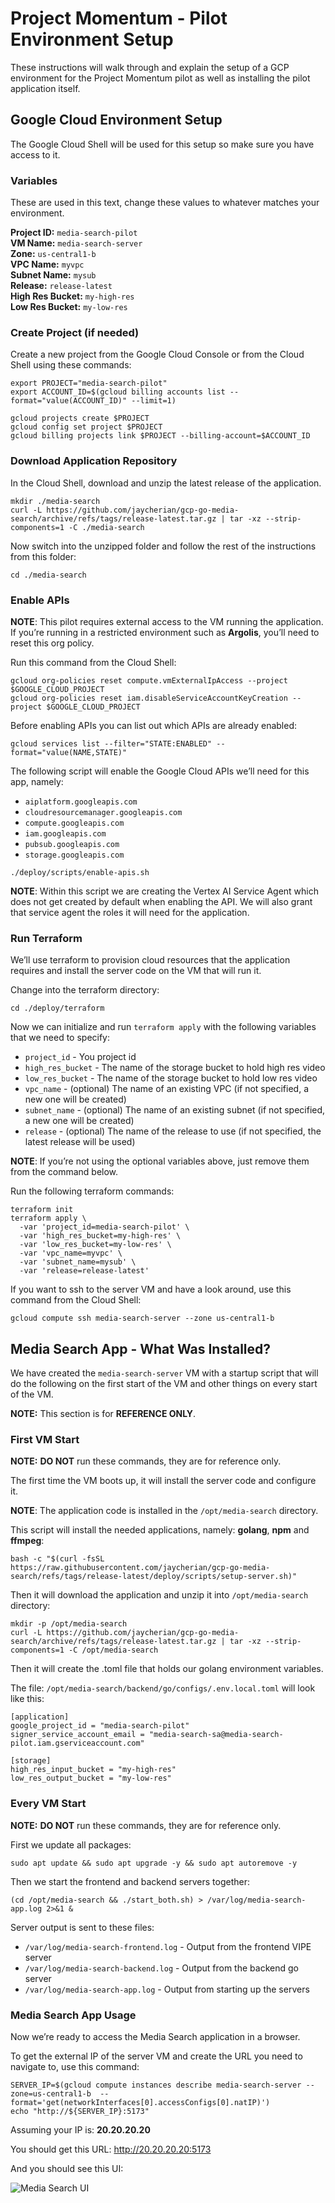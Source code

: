 # Project Momentum \- Pilot Environment Setup

These instructions will walk through and explain the setup of a GCP environment for the Project Momentum pilot as well as installing the pilot application itself.

## Google Cloud Environment Setup

The Google Cloud Shell will be used for this setup so make sure you have access to it.

### Variables 

These are used in this text, change these values to whatever matches your environment.

**Project ID:** `media-search-pilot`  
**VM Name:** `media-search-server`  
**Zone:** `us-central1-b`  
**VPC Name:** `myvpc`  
**Subnet Name:** `mysub`  
**Release:** `release-latest`   
**High Res Bucket:** `my-high-res`   
**Low Res Bucket:** `my-low-res`

### Create Project (if needed)

Create a new project from the Google Cloud Console or from the Cloud Shell using these commands:

```
export PROJECT="media-search-pilot"
export ACCOUNT_ID=$(gcloud billing accounts list --format="value(ACCOUNT_ID)" --limit=1)

gcloud projects create $PROJECT
gcloud config set project $PROJECT
gcloud billing projects link $PROJECT --billing-account=$ACCOUNT_ID
```

### Download Application Repository

In the Cloud Shell, download and unzip the latest release of the application. 

```
mkdir ./media-search
curl -L https://github.com/jaycherian/gcp-go-media-search/archive/refs/tags/release-latest.tar.gz | tar -xz --strip-components=1 -C ./media-search
```

Now switch into the unzipped folder and follow the rest of the instructions from this folder:

```
cd ./media-search
```

### Enable APIs

**NOTE**: This pilot requires external access to the VM running the application. If you’re running in a restricted environment such as **Argolis**, you’ll need to reset this org policy.

Run this command from the Cloud Shell:

```
gcloud org-policies reset compute.vmExternalIpAccess --project $GOOGLE_CLOUD_PROJECT
gcloud org-policies reset iam.disableServiceAccountKeyCreation --project $GOOGLE_CLOUD_PROJECT
```

Before enabling APIs you can list out which APIs are already enabled:

```
gcloud services list --filter="STATE:ENABLED" --format="value(NAME,STATE)"
```

The following script will enable the Google Cloud APIs we’ll need for this app, namely:

- `aiplatform.googleapis.com`  
- `cloudresourcemanager.googleapis.com`  
- `compute.googleapis.com`  
- `iam.googleapis.com`  
- `pubsub.googleapis.com`  
- `storage.googleapis.com`

```
./deploy/scripts/enable-apis.sh
```

**NOTE**: Within this script we are creating the Vertex AI Service Agent which does not get created by default when enabling the API. We will also grant that service agent the roles it will need for the application.

### Run Terraform

We’ll use terraform to provision cloud resources that the application requires and install the server code on the VM that will run it.

Change into the terraform directory:

```
cd ./deploy/terraform
```

Now we can initialize and run `terraform apply` with the following variables that we need to specify:

- `project_id` \- You project id  
- `high_res_bucket` \- The name of the storage bucket to hold high res video  
- `low_res_bucket` \- The name of the storage bucket to hold low res video  
- `vpc_name` \- (optional) The name of an existing VPC (if not specified, a new one will be created)  
- `subnet_name` \- (optional) The name of an existing subnet (if not specified, a new one will be created)  
- `release` \- (optional) The name of the release to use (if not specified, the latest release will be used)

**NOTE**: If you’re not using the optional variables above, just remove them from the command below.

Run the following terraform commands:

```
terraform init
terraform apply \
  -var 'project_id=media-search-pilot' \
  -var 'high_res_bucket=my-high-res' \
  -var 'low_res_bucket=my-low-res' \
  -var 'vpc_name=myvpc' \
  -var 'subnet_name=mysub' \
  -var 'release=release-latest'
```

If you want to ssh to the server VM and have a look around, use this command from the Cloud Shell:

```
gcloud compute ssh media-search-server --zone us-central1-b
```

## Media Search App - What Was Installed?

We have created the `media-search-server` VM with a startup script that will do the following on the first start of the VM and other things on every start of the VM.

**NOTE:** This section is for **REFERENCE ONLY**.

### First VM Start

**NOTE:** **DO NOT** run these commands, they are for reference only.

The first time the VM boots up, it will install the server code and configure it.

**NOTE**: The application code is installed in the `/opt/media-search` directory.

This script will install the needed applications, namely: **golang**, **npm** and **ffmpeg**:

```
bash -c "$(curl -fsSL https://raw.githubusercontent.com/jaycherian/gcp-go-media-search/refs/tags/release-latest/deploy/scripts/setup-server.sh)"
```

Then it will download the application and unzip it into `/opt/media-search` directory:

```
mkdir -p /opt/media-search
curl -L https://github.com/jaycherian/gcp-go-media-search/archive/refs/tags/release-latest.tar.gz | tar -xz --strip-components=1 -C /opt/media-search

```

Then it will create the .toml file that holds our golang environment variables. 

The file: `/opt/media-search/backend/go/configs/.env.local.toml` will look like this: 

```
[application]
google_project_id = "media-search-pilot"
signer_service_account_email = "media-search-sa@media-search-pilot.iam.gserviceaccount.com"

[storage]
high_res_input_bucket = "my-high-res"
low_res_output_bucket = "my-low-res"
```

### Every VM Start

**NOTE:** **DO NOT** run these commands, they are for reference only.

First we update all packages:

```
sudo apt update && sudo apt upgrade -y && sudo apt autoremove -y
```

Then we start the frontend and backend servers together:

```
(cd /opt/media-search && ./start_both.sh) > /var/log/media-search-app.log 2>&1 &
```

Server output is sent to these files:

- `/var/log/media-search-frontend.log` \- Output from the frontend VIPE server  
- `/var/log/media-search-backend.log` \- Output from the backend go server  
- `/var/log/media-search-app.log` \- Output from starting up the servers

### Media Search App Usage

Now we’re ready to access the Media Search application in a browser.

To get the external IP of the server VM and create the URL you need to navigate to, use this command:

```
SERVER_IP=$(gcloud compute instances describe media-search-server --zone=us-central1-b  --format='get(networkInterfaces[0].accessConfigs[0].natIP)')
echo "http://${SERVER_IP}:5173"
```

Assuming your IP is: **20.20.20.20** 

You should get this URL: <http://20.20.20.20:5173>

And you should see this UI:

![Media Search UI](./images/media-search-ui.png)

